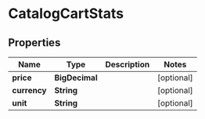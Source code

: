 

# CatalogCartStats

## Properties

Name | Type | Description | Notes
------------ | ------------- | ------------- | -------------
**price** | **BigDecimal** |  |  [optional]
**currency** | **String** |  |  [optional]
**unit** | **String** |  |  [optional]



